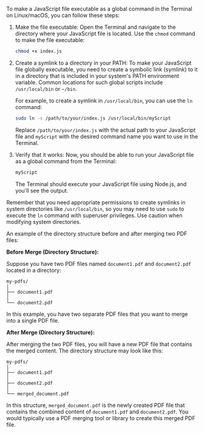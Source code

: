 To make a JavaScript file executable as a global command in the Terminal on Linux/macOS, you can follow these steps:


1. Make the file executable:
   Open the Terminal and navigate to the directory where your JavaScript file is located. Use the `chmod` command to make the file executable:

   ```bash
   chmod +x index.js
   ```

2. Create a symlink to a directory in your PATH:
   To make your JavaScript file globally executable, you need to create a symbolic link (symlink) to it in a directory that is included in your system's PATH environment variable. Common locations for such global scripts include `/usr/local/bin` or `~/bin`.

   For example, to create a symlink in `/usr/local/bin`, you can use the `ln` command:

   ```bash
   sudo ln -s /path/to/your/index.js /usr/local/bin/myScript
   ```

   Replace `/path/to/your/index.js` with the actual path to your JavaScript file and `myScript` with the desired command name you want to use in the Terminal.

3. Verify that it works:
   Now, you should be able to run your JavaScript file as a global command from the Terminal:

   ```bash
   myScript
   ```

   The Terminal should execute your JavaScript file using Node.js, and you'll see the output.

Remember that you need appropriate permissions to create symlinks in system directories like `/usr/local/bin`, so you may need to use `sudo` to execute the `ln` command with superuser privileges. Use caution when modifying system directories.



An example of the directory structure before and after merging two PDF files:

**Before Merge (Directory Structure):**

Suppose you have two PDF files named `document1.pdf` and `document2.pdf` located in a directory:

```
my-pdfs/
│
├── document1.pdf
│
└── document2.pdf
```

In this example, you have two separate PDF files that you want to merge into a single PDF file.

**After Merge (Directory Structure):**

After merging the two PDF files, you will have a new PDF file that contains the merged content. The directory structure may look like this:

```
my-pdfs/
│
├── document1.pdf
│
├── document2.pdf
│
└── merged_document.pdf
```

In this structure, `merged_document.pdf` is the newly created PDF file that contains the combined content of `document1.pdf` and `document2.pdf`. You would typically use a PDF merging tool or library to create this merged PDF file.
